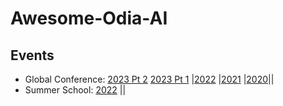 # Awesome-Odia-AI



## Events
- Global Conference: [2023 Pt 2](https://www.youtube.com/live/KZB9bfKkLgM?si=3i9eY22xT-1yZTD8) [2023 Pt 1](https://www.youtube.com/live/GPkWL-9akQc?si=uh0Ay0SKEVlRnX3U) |[2022](https://www.youtube.com/live/MPrU-3s8ccw?si=gxbOFyfI3j3g8UsH) |[2021](https://www.youtube.com/live/iX59_YJzINs?si=TiZmMMeB6Hy28JcZ) |[2020](https://www.youtube.com/live/PF5DScCr5SI?si=znfuwHbrIgHSzgnO)||
- Summer School: [2022](https://youtube.com/playlist?list=PLQCNXbSwgbGwMW4rGHr_LIfSCMh-7lgbR&si=f_b94K73yVAKST1E) ||

